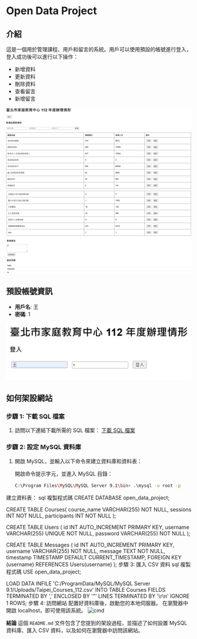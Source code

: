 # Open Data Project

## 介紹
這是一個用於管理課程、用戶和留言的系統。用戶可以使用預設的帳號進行登入，登入成功後可以進行以下操作：

- 新增資料
- 更新資料
- 刪除資料
- 查看留言
- 新增留言

![search1](https://github.com/Shirleen03/Nkust-113-1/blob/main/%E6%9C%9F%E6%9C%AB%E4%BD%9C%E6%A5%AD/C110152321/image/search1.png)
![search2](https://github.com/Shirleen03/Nkust-113-1/blob/main/%E6%9C%9F%E6%9C%AB%E4%BD%9C%E6%A5%AD/C110152321/image/search2.png)

## 預設帳號資訊
- **用戶名**: 王
- **密碼**: 1

![login](https://github.com/Shirleen03/Nkust-113-1/blob/main/%E6%9C%9F%E6%9C%AB%E4%BD%9C%E6%A5%AD/C110152321/image/login.png)

## 如何架設網站

### 步驟 1: 下載 SQL 檔案
1. 訪問以下連結下載所需的 SQL 檔案：
   [下載 SQL 檔案](https://ithelp.ithome.com.tw/articles/10259766)

### 步驟 2: 設定 MySQL 資料庫
1. 開啟 MySQL，並輸入以下命令來建立資料庫和資料表：

   開啟命令提示字元，並進入 MySQL 目錄：
   ```bash
   C:\Program Files\MySQL\MySQL Server 9.1\bin> .\mysql -u root -p
建立資料表：
sql
複製程式碼
CREATE DATABASE open_data_project;

CREATE TABLE Courses(
    course_name VARCHAR(255) NOT NULL,
    sessions INT NOT NULL,
    participants INT NOT NULL
);

CREATE TABLE Users (
    id INT AUTO_INCREMENT PRIMARY KEY,
    username VARCHAR(255) UNIQUE NOT NULL,
    password VARCHAR(255) NOT NULL
);

CREATE TABLE Messages (
    id INT AUTO_INCREMENT PRIMARY KEY,
    username VARCHAR(255) NOT NULL,
    message TEXT NOT NULL,
    timestamp TIMESTAMP DEFAULT CURRENT_TIMESTAMP,
    FOREIGN KEY (username) REFERENCES Users(username)
);
步驟 3: 匯入 CSV 資料
sql
複製程式碼
USE open_data_project;

LOAD DATA INFILE 'C:/ProgramData/MySQL/MySQL Server 9.1/Uploads/Taipei_Courses_112.csv'
INTO TABLE Courses
FIELDS TERMINATED BY ','
ENCLOSED BY '"'
LINES TERMINATED BY '\r\n'
IGNORE 1 ROWS;
步驟 4: 訪問網站
配置好資料庫後，啟動您的本地伺服器。
在瀏覽器中開啟 localhost，即可使用該系統。
![cmd](https://github.com/Shirleen03/Nkust-113-1/blob/main/%E6%9C%9F%E6%9C%AB%E4%BD%9C%E6%A5%AD/C110152321/image/cmd.png)

**結論**
這個 `README.md` 文件包含了您提到的架設過程，並描述了如何設置 MySQL 資料庫、匯入 CSV 資料，以及如何在瀏覽器中訪問該網站。
